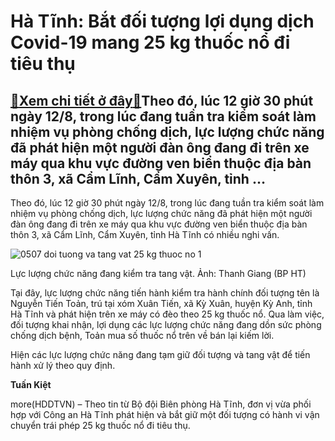 Hà Tĩnh: Bắt đối tượng lợi dụng dịch Covid-19 mang 25 kg thuốc nổ đi tiêu thụ
=============================================================================

[:gift:Xem chi tiết ở đây:gift:](https://hddtvn.com/ha-tinh-bat-doi-tuong-loi-dung-dich-covid-19-mang-25-kg-thuoc-no-di-tieu-thu/)Theo đó, lúc 12 giờ 30 phút ngày 12/8, trong lúc đang tuần tra kiểm soát làm nhiệm vụ phòng chống dịch, lực lượng chức năng đã phát hiện một người đàn ông đang đi trên xe máy qua khu vực đường ven biển thuộc địa bàn thôn 3, xã Cẩm Lĩnh, Cẩm Xuyên, tỉnh …
--------------------------------------------------------------------------------------------------------------------------------------------------------------------------------------------------------------------------------------------------------------


Theo đó, lúc 12 giờ 30 phút ngày 12/8, trong lúc đang tuần tra kiểm soát làm nhiệm vụ phòng chống dịch, lực lượng chức năng đã phát hiện một người đàn ông đang đi trên xe máy qua khu vực đường ven biển thuộc địa bàn thôn 3, xã Cẩm Lĩnh, Cẩm Xuyên, tỉnh Hà Tĩnh có nhiều nghi vấn.





![0507 doi tuong va tang vat 25 kg thuoc no 1](https://haiquanonline.com.vn/stores/news_dataimages/nubt/082020/13/09/in_article/0507_doi-tuong-va-tang-vat-25-kg-thuoc-no--1.jpg?rt=20200813095416 "Lực lượng chức năng đang kiểm tra tang vật. Ảnh: Thanh Giang (BP HT)")


Lực lượng chức năng đang kiểm tra tang vật. Ảnh: Thanh Giang (BP HT)



Tại đây, lực lượng chức năng tiến hành kiểm tra hành chính đối tượng tên là Nguyễn Tiến Toản, trú tại xóm Xuân Tiến, xã Kỳ Xuân, huyện Kỳ Anh, tỉnh Hà Tĩnh và phát hiện trên xe máy có đèo theo 25 kg thuốc nổ. Qua làm việc, đối tượng khai nhận, lợi dụng các lực lượng chức năng đang dồn sức phòng chống dịch bệnh, Toản mua số thuốc nổ trên về bán lại kiếm lời.


Hiện các lực lượng chức năng đang tạm giữ đối tượng và tang vật để tiến hành xử lý theo quy định.




**Tuấn Kiệt**



more(HDDTVN) – Theo tin từ Bộ đội Biên phòng Hà Tĩnh, đơn vị vừa phối hợp với Công an Hà Tĩnh phát hiện và bắt giữ một đối tượng có hành vi vận chuyển trái phép 25 kg thuốc nổ đi tiêu thụ.

